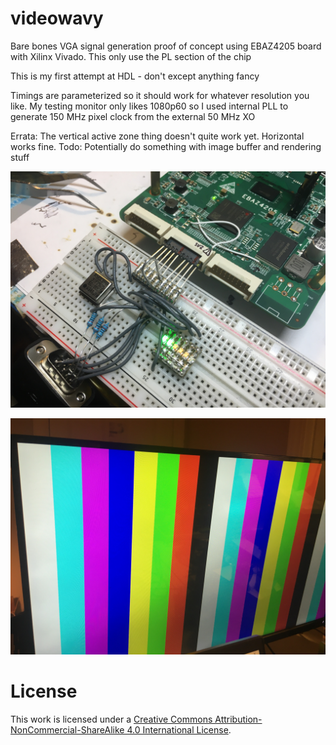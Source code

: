 # videowavy

Bare bones VGA signal generation proof of concept using EBAZ4205 board with Xilinx Vivado. This only use the PL section of the chip

This is my first attempt at HDL - don't except anything fancy

Timings are parameterized so it should work for whatever resolution you like. My testing monitor only likes 1080p60 so I used internal PLL to generate 150 MHz pixel clock from the external 50 MHz XO 

Errata: The vertical active zone thing doesn't quite work yet. Horizontal works fine. 
Todo: Potentially do something with image buffer and rendering stuff 

![](images/videowavy-connection.jpg)

![](images/videowavy-colorbars.jpg) 

# License
This work is licensed under a [Creative Commons Attribution-NonCommercial-ShareAlike 4.0 International License][cc-by-nc-sa].

[cc-by-nc-sa]: http://creativecommons.org/licenses/by-nc-sa/4.0/
